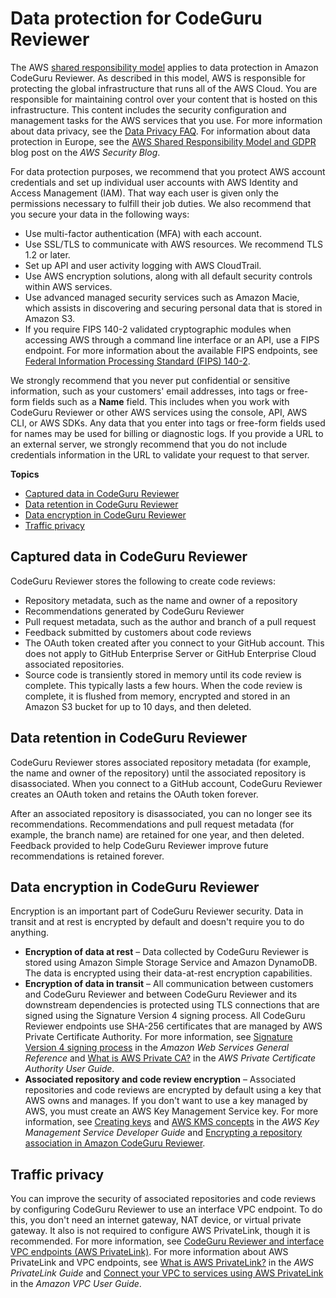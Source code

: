 # Data protection for CodeGuru Reviewer<a name="data-protection"></a>

The AWS [shared responsibility model](http://aws.amazon.com/compliance/shared-responsibility-model/) applies to data protection in Amazon CodeGuru Reviewer\. As described in this model, AWS is responsible for protecting the global infrastructure that runs all of the AWS Cloud\. You are responsible for maintaining control over your content that is hosted on this infrastructure\. This content includes the security configuration and management tasks for the AWS services that you use\. For more information about data privacy, see the [Data Privacy FAQ](http://aws.amazon.com/compliance/data-privacy-faq)\. For information about data protection in Europe, see the [AWS Shared Responsibility Model and GDPR](http://aws.amazon.com/blogs/security/the-aws-shared-responsibility-model-and-gdpr/) blog post on the *AWS Security Blog*\.

For data protection purposes, we recommend that you protect AWS account credentials and set up individual user accounts with AWS Identity and Access Management \(IAM\)\. That way each user is given only the permissions necessary to fulfill their job duties\. We also recommend that you secure your data in the following ways:
+ Use multi\-factor authentication \(MFA\) with each account\.
+ Use SSL/TLS to communicate with AWS resources\. We recommend TLS 1\.2 or later\.
+ Set up API and user activity logging with AWS CloudTrail\.
+ Use AWS encryption solutions, along with all default security controls within AWS services\.
+ Use advanced managed security services such as Amazon Macie, which assists in discovering and securing personal data that is stored in Amazon S3\.
+ If you require FIPS 140\-2 validated cryptographic modules when accessing AWS through a command line interface or an API, use a FIPS endpoint\. For more information about the available FIPS endpoints, see [Federal Information Processing Standard \(FIPS\) 140\-2](http://aws.amazon.com/compliance/fips/)\.

We strongly recommend that you never put confidential or sensitive information, such as your customers' email addresses, into tags or free\-form fields such as a **Name** field\. This includes when you work with CodeGuru Reviewer or other AWS services using the console, API, AWS CLI, or AWS SDKs\. Any data that you enter into tags or free\-form fields used for names may be used for billing or diagnostic logs\. If you provide a URL to an external server, we strongly recommend that you do not include credentials information in the URL to validate your request to that server\.

**Topics**
+ [Captured data in CodeGuru Reviewer](#data-captured)
+ [Data retention in CodeGuru Reviewer](#data-retention)
+ [Data encryption in CodeGuru Reviewer](#data-encryption)
+ [Traffic privacy](#security-traffic-privacy)

## Captured data in CodeGuru Reviewer<a name="data-captured"></a>

CodeGuru Reviewer stores the following to create code reviews:
+ Repository metadata, such as the name and owner of a repository
+ Recommendations generated by CodeGuru Reviewer
+ Pull request metadata, such as the author and branch of a pull request
+ Feedback submitted by customers about code reviews
+ The OAuth token created after you connect to your GitHub account\. This does not apply to GitHub Enterprise Server or GitHub Enterprise Cloud associated repositories\.
+ Source code is transiently stored in memory until its code review is complete\. This typically lasts a few hours\. When the code review is complete, it is flushed from memory, encrypted and stored in an Amazon S3 bucket for up to 10 days, and then deleted\.

## Data retention in CodeGuru Reviewer<a name="data-retention"></a>

CodeGuru Reviewer stores associated repository metadata \(for example, the name and owner of the repository\) until the associated repository is disassociated\. When you connect to a GitHub account, CodeGuru Reviewer creates an OAuth token and retains the OAuth token forever\.

After an associated repository is disassociated, you can no longer see its recommendations\. Recommendations and pull request metadata \(for example, the branch name\) are retained for one year, and then deleted\. Feedback provided to help CodeGuru Reviewer improve future recommendations is retained forever\. 

## Data encryption in CodeGuru Reviewer<a name="data-encryption"></a>

Encryption is an important part of CodeGuru Reviewer security\. Data in transit and at rest is encrypted by default and doesn't require you to do anything\. 
+ **Encryption of data at rest** – Data collected by CodeGuru Reviewer is stored using Amazon Simple Storage Service and Amazon DynamoDB\. The data is encrypted using their data\-at\-rest encryption capabilities\. 
+ **Encryption of data in transit** – All communication between customers and CodeGuru Reviewer and between CodeGuru Reviewer and its downstream dependencies is protected using TLS connections that are signed using the Signature Version 4 signing process\. All CodeGuru Reviewer endpoints use SHA\-256 certificates that are managed by AWS Private Certificate Authority\. For more information, see [Signature Version 4 signing process](https://docs.aws.amazon.com/general/latest/gr/signature-version-4.html) in the *Amazon Web Services General Reference* and [What is AWS Private CA?](https://docs.aws.amazon.com/acm-pca/latest/userguide/PcaWelcome.html) in the *AWS Private Certificate Authority User Guide*\. 
+ **Associated repository and code review encryption** – Associated repositories and code reviews are encrypted by default using a key that AWS owns and manages\. If you don't want to use a key managed by AWS, you must create an AWS Key Management Service key\. For more information, see [Creating keys](https://docs.aws.amazon.com/kms/latest/developerguide/create-keys.html) and [AWS KMS concepts](https://docs.aws.amazon.com/kms/latest/developerguide/concepts.html) in the *AWS Key Management Service Developer Guide* and [Encrypting a repository association in Amazon CodeGuru Reviewer](encrypt-repository-association.md)\. 

## Traffic privacy<a name="security-traffic-privacy"></a>

You can improve the security of associated repositories and code reviews by configuring CodeGuru Reviewer to use an interface VPC endpoint\. To do this, you don't need an internet gateway, NAT device, or virtual private gateway\. It also is not required to configure AWS PrivateLink, though it is recommended\. For more information, see [CodeGuru Reviewer and interface VPC endpoints \(AWS PrivateLink\)](vpc-interface-endpoints.md)\. For more information about AWS PrivateLink and VPC endpoints, see [What is AWS PrivateLink?](https://docs.aws.amazon.com/vpc/latest/privatelink/what-is-privatelink.html) in the *AWS PrivateLink Guide* and [Connect your VPC to services using AWS PrivateLink](https://docs.aws.amazon.com/vpc/latest/userguide/endpoint-services-overview.html) in the *Amazon VPC User Guide*\. 